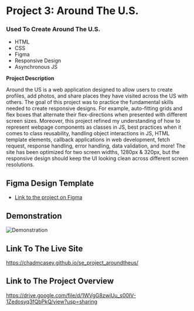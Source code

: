 # Project 3: Around The U.S.

### Used To Create Around The U.S.

- HTML
- CSS
- Figma
- Responsive Design
- Asynchronous JS

**Project Description**

Around the US is a web application designed to allow users to create profiles, add photos, and share places they have visited across the US with others. The goal of this project was to practice the fundamental skills needed to create responsive designs. For example, auto-fitting grids and flex boxes that alternate their flex-directions when presented with different screen sizes. Moreover, this project refined my understanding of how to represent webpage components as classes in JS, best practices when it comes to class reusability,  handling object interactions in JS, HTML template elements, callback applications in web development, fetch request, response handling, error handling, data validation, and more! The site has been optimized for two screen widths, 1280px & 320px, but the responsive design should keep the UI looking clean across different screen resolutions.

## Figma Design Template

- [Link to the project on Figma](https://www.figma.com/file/ii4xxsJ0ghevUOcssTlHZv/Sprint-3%3A-Around-the-US?node-id=0%3A1)

## Demonstration

![Demonstration](https://media.giphy.com/media/v1.Y2lkPTc5MGI3NjExa3R3ams2ZmloNWFneDY4cWQ2dHMwcWk0NTNieTE1YjcwZDIyazZ6ZyZlcD12MV9pbnRlcm5hbF9naWZfYnlfaWQmY3Q9Zw/il4BIVlb8e7CyZCvG3/giphy.gif)

## Link To The Live Site 

https://chadmcasey.github.io/se_project_aroundtheus/

## Link to The Project Overview

https://drive.google.com/file/d/1WVgG8zwiUu_s00IV-1Zedosyq3fQbPkQ/view?usp=sharing
